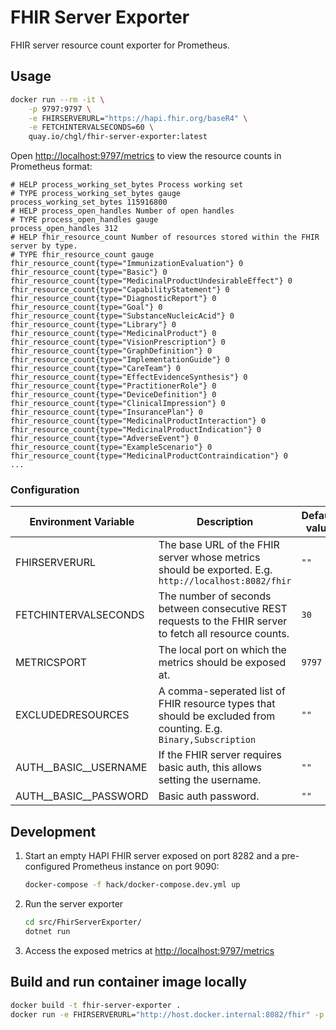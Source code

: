 # FHIR Server Exporter

FHIR server resource count exporter for Prometheus.

## Usage

```sh
docker run --rm -it \
    -p 9797:9797 \
    -e FHIRSERVERURL="https://hapi.fhir.org/baseR4" \
    -e FETCHINTERVALSECONDS=60 \
    quay.io/chgl/fhir-server-exporter:latest
```

Open <http://localhost:9797/metrics> to view the resource counts in Prometheus format:

```console
# HELP process_working_set_bytes Process working set
# TYPE process_working_set_bytes gauge
process_working_set_bytes 115916800
# HELP process_open_handles Number of open handles
# TYPE process_open_handles gauge
process_open_handles 312
# HELP fhir_resource_count Number of resources stored within the FHIR server by type.
# TYPE fhir_resource_count gauge
fhir_resource_count{type="ImmunizationEvaluation"} 0
fhir_resource_count{type="Basic"} 0
fhir_resource_count{type="MedicinalProductUndesirableEffect"} 0
fhir_resource_count{type="CapabilityStatement"} 0
fhir_resource_count{type="DiagnosticReport"} 0
fhir_resource_count{type="Goal"} 0
fhir_resource_count{type="SubstanceNucleicAcid"} 0
fhir_resource_count{type="Library"} 0
fhir_resource_count{type="MedicinalProduct"} 0
fhir_resource_count{type="VisionPrescription"} 0
fhir_resource_count{type="GraphDefinition"} 0
fhir_resource_count{type="ImplementationGuide"} 0
fhir_resource_count{type="CareTeam"} 0
fhir_resource_count{type="EffectEvidenceSynthesis"} 0
fhir_resource_count{type="PractitionerRole"} 0
fhir_resource_count{type="DeviceDefinition"} 0
fhir_resource_count{type="ClinicalImpression"} 0
fhir_resource_count{type="InsurancePlan"} 0
fhir_resource_count{type="MedicinalProductInteraction"} 0
fhir_resource_count{type="MedicinalProductIndication"} 0
fhir_resource_count{type="AdverseEvent"} 0
fhir_resource_count{type="ExampleScenario"} 0
fhir_resource_count{type="MedicinalProductContraindication"} 0
...
```

### Configuration

| Environment Variable      | Description                                                                                                     | Default value |
| ------------------------- | --------------------------------------------------------------------------------------------------------------- | ------------- |
| FHIRSERVERURL             | The base URL of the FHIR server whose metrics should be exported. E.g. `http://localhost:8082/fhir`             | `""`          |
| FETCHINTERVALSECONDS      | The number of seconds between consecutive REST requests to the FHIR server to fetch all resource counts.        | `30`          |
| METRICSPORT               | The local port on which the metrics should be exposed at.                                                       | `9797`        |
| EXCLUDEDRESOURCES         | A comma-seperated list of FHIR resource types that should be excluded from counting. E.g. `Binary,Subscription` | `""`          |
| AUTH\_\_BASIC\_\_USERNAME | If the FHIR server requires basic auth, this allows setting the username.                                       | `""`          |
| AUTH\_\_BASIC\_\_PASSWORD | Basic auth password.                                                                                            | `""`          |

## Development

1. Start an empty HAPI FHIR server exposed on port 8282 and a pre-configured Prometheus instance on port 9090:

   ```sh
   docker-compose -f hack/docker-compose.dev.yml up
   ```

1. Run the server exporter

   ```sh
   cd src/FhirServerExporter/
   dotnet run
   ```

1. Access the exposed metrics at <http://localhost:9797/metrics>

## Build and run container image locally

```sh
docker build -t fhir-server-exporter .
docker run -e FHIRSERVERURL="http://host.docker.internal:8082/fhir" -p 9797:9797 fhir-server-exporter
```
